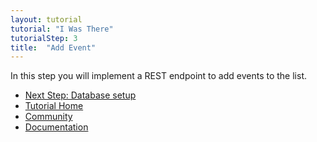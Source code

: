 ```yaml
---
layout: tutorial
tutorial: "I Was There"
tutorialStep: 3
title:  "Add Event"
---
```


In this step you will implement a REST endpoint to add events to the list.

<div class="go-next">
  <ul>
    <li><a href="04-db-setup.html"><i class="icon-play"> </i> Next Step: Database setup</a></li>
    <li><a href="00-intro.html">Tutorial Home</a></li>
    <li><a href="/community/"><i class="icon-beer"> </i> Community</a></li>
    <li><a href="/docs/"><i class="icon-book"> </i> Documentation</a></li>
  </ul>
</div>

